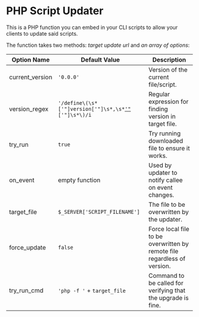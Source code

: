 PHP Script Updater
==================

This is a PHP function you can embed in your CLI scripts to allow your clients to update said scripts.

The function takes two methods: *target update url* and *an array of options*:

Option Name      | Default Value                                                                   | Description                                                               |
-----------------|---------------------------------------------------------------------------------|---------------------------------------------------------------------------|
current_version  | `'0.0.0'`                                                                       | Version of the current file/script.                                       |
version_regex    | <code>'/define\\(\\s*[\'"]version[\'"]\\s*,\\s*[\'"](.*?)[\'"]\\s*\\)/i</code>  | Regular expression for finding version in target file.                    |
try_run          | `true`                                                                          | Try running downloaded file to ensure it works.                           |
on_event         | empty function                                                                  | Used by updater to notify callee on event changes.                        |
target_file      | `$_SERVER['SCRIPT_FILENAME']`                                                   | The file to be overwritten by the updater.                                |
force_update     | `false`                                                                         | Force local file to be overwritten by remote file regardless of version.  |
try_run_cmd      | `'php -f '` + `target_file`                                                     | Command to be called for verifying that the upgrade is fine.              |